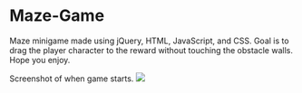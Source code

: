 # Maze-Game
Maze minigame made using jQuery, HTML, JavaScript, and CSS. Goal is to drag the player character to the reward without touching the obstacle walls. Hope you enjoy.

Screenshot of when game starts.
![](/Screenshot.JPG)
